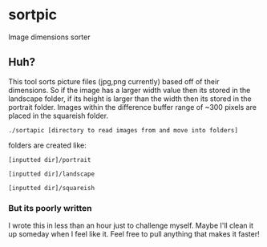# sortpic
Image dimensions sorter

## Huh?
This tool sorts picture files (jpg,png currently) based off of their dimensions. So if the image has a larger width value then its stored in the landscape folder, if its height is larger than the width then its stored in the portrait folder. Images within the difference buffer range of ~300 pixels are placed in the squareish folder.

```./sortapic [directory to read images from and move into folders]```

folders are created like:

```[inputted dir]/portrait```

```[inputted dir]/landscape```

```[inputted dir]/squareish```

### But its poorly written
I wrote this in less than an hour just to challenge myself. Maybe I'll clean it up someday when I feel like it. Feel free to pull anything that makes it faster!
